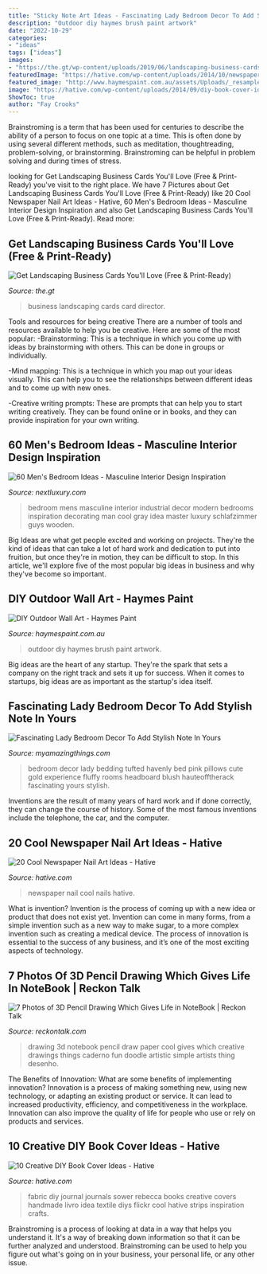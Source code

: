 ```yaml
---
title: "Sticky Note Art Ideas - Fascinating Lady Bedroom Decor To Add Stylish Note In Yours"
description: "Outdoor diy haymes brush paint artwork"
date: "2022-10-29"
categories:
- "ideas"
tags: ["ideas"]
images:
- "https://the.gt/wp-content/uploads/2019/06/landscaping-business-cards-11.jpg"
featuredImage: "https://hative.com/wp-content/uploads/2014/10/newspaper-nail-art-ideas/17-newspaper-nails.jpg"
featured_image: "http://www.haymespaint.com.au/assets/Uploads/_resampled/resizedimage600800-11-Wall-art-front-on.JPG"
image: "https://hative.com/wp-content/uploads/2014/09/diy-book-cover-ideas/9-fabric-cover-idea.jpg"
ShowToc: true
author: "Fay Crooks"
---
```



Brainstroming is a term that has been used for centuries to describe the ability of a person to focus on one topic at a time. This is often done by using several different methods, such as meditation, thoughtreading, problem-solving, or brainstorming. Brainstroming can be helpful in problem solving and during times of stress.

	

		
looking for Get Landscaping Business Cards You&#039;ll Love (Free &amp; Print-Ready) you've visit to the right place. We have 7 Pictures about Get Landscaping Business Cards You&#039;ll Love (Free &amp; Print-Ready) like 20 Cool Newspaper Nail Art Ideas - Hative, 60 Men&#039;s Bedroom Ideas - Masculine Interior Design Inspiration and also Get Landscaping Business Cards You&#039;ll Love (Free &amp; Print-Ready). Read more:
		
    
## Get Landscaping Business Cards You&#039;ll Love (Free &amp; Print-Ready)

<img loading=lazy src="https://the.gt/wp-content/uploads/2019/06/landscaping-business-cards-11.jpg" onerror="this.onerror=null;this.src='https://tse1.mm.bing.net/th?id=OIP.EZ4z6uifB2aefNy7HBSa2AHaE7&amp;pid=15.1';" alt="Get Landscaping Business Cards You&#039;ll Love (Free &amp; Print-Ready)">

_Source: the.gt_

>business landscaping cards card director. 

	

Tools and resources for being creative
There are a number of tools and resources available to help you be creative. Here are some of the most popular:
-Brainstorming: This is a technique in which you come up with ideas by brainstorming with others. This can be done in groups or individually.

-Mind mapping: This is a technique in which you map out your ideas visually. This can help you to see the relationships between different ideas and to come up with new ones.

-Creative writing prompts: These are prompts that can help you to start writing creatively. They can be found online or in books, and they can provide inspiration for your own writing.

    
## 60 Men&#039;s Bedroom Ideas - Masculine Interior Design Inspiration

<img loading=lazy src="http://nextluxury.com/wp-content/uploads/industrial-mens-bedroom-ideas.jpg" onerror="this.onerror=null;this.src='https://tse2.mm.bing.net/th?id=OIP.G8w16s6tqYLwPUeZzLfCRgHaLH&amp;pid=15.1';" alt="60 Men&#039;s Bedroom Ideas - Masculine Interior Design Inspiration">

_Source: nextluxury.com_

>bedroom mens masculine interior industrial decor modern bedrooms inspiration decorating man cool gray idea master luxury schlafzimmer guys wooden. 

	

Big Ideas are what get people excited and working on projects. They're the kind of ideas that can take a lot of hard work and dedication to put into fruition, but once they're in motion, they can be difficult to stop. In this article, we'll explore five of the most popular big ideas in business and why they've become so important.

    
## DIY Outdoor Wall Art - Haymes Paint

<img loading=lazy src="http://www.haymespaint.com.au/assets/Uploads/_resampled/resizedimage600800-11-Wall-art-front-on.JPG" onerror="this.onerror=null;this.src='https://tse4.mm.bing.net/th?id=OIP.hlpROVLP7wykC7RE5sbmqQHaJ4&amp;pid=15.1';" alt="DIY Outdoor Wall Art - Haymes Paint">

_Source: haymespaint.com.au_

>outdoor diy haymes brush paint artwork. 

	

Big ideas are the heart of any startup. They're the spark that sets a company on the right track and sets it up for success. When it comes to startups, big ideas are as important as the startup's idea itself. 

    
## Fascinating Lady Bedroom Decor To Add Stylish Note In Yours

<img loading=lazy src="http://myamazingthings.com/wp-content/uploads/2017/08/lady-room-4.jpg" onerror="this.onerror=null;this.src='https://tse3.mm.bing.net/th?id=OIP.sFUlMaYcWf9B3vY1AzIa3gHaKO&amp;pid=15.1';" alt="Fascinating Lady Bedroom Decor To Add Stylish Note In Yours">

_Source: myamazingthings.com_

>bedroom decor lady bedding tufted havenly bed pink pillows cute gold experience fluffy rooms headboard blush hauteofftherack fascinating yours stylish. 

	

Inventions are the result of many years of hard work and if done correctly, they can change the course of history. Some of the most famous inventions include the telephone, the car, and the computer.

    
## 20 Cool Newspaper Nail Art Ideas - Hative

<img loading=lazy src="https://hative.com/wp-content/uploads/2014/10/newspaper-nail-art-ideas/17-newspaper-nails.jpg" onerror="this.onerror=null;this.src='https://tse3.mm.bing.net/th?id=OIP.dGnGiYYUYRqqV_9VL2YSxAHaHa&amp;pid=15.1';" alt="20 Cool Newspaper Nail Art Ideas - Hative">

_Source: hative.com_

>newspaper nail cool nails hative. 

	

What is invention?
Invention is the process of coming up with a new idea or product that does not exist yet. Invention can come in many forms, from a simple invention such as a new way to make sugar, to a more complex invention such as creating a medical device. The process of innovation is essential to the success of any business, and it’s one of the most exciting aspects of technology.

    
## 7 Photos Of 3D Pencil Drawing Which Gives Life In NoteBook | Reckon Talk

<img loading=lazy src="http://www.reckontalk.com/wp-content/uploads/2014/11/7-Photos-of-3D-Pencil-Drawing-Which-Gives-Life-in-NoteBook-1.jpg" onerror="this.onerror=null;this.src='https://tse4.mm.bing.net/th?id=OIP.l41JuL937Eg6BT28HaQ8QQHaJ1&amp;pid=15.1';" alt="7 Photos of 3D Pencil Drawing Which Gives Life in NoteBook | Reckon Talk">

_Source: reckontalk.com_

>drawing 3d notebook pencil draw paper cool gives which creative drawings things caderno fun doodle artistic simple artists thing desenho. 

	

The Benefits of Innovation: What are some benefits of implementing innovation?
Innovation is a process of making something new, using new technology, or adapting an existing product or service. It can lead to increased productivity, efficiency, and competitiveness in the workplace. Innovation can also improve the quality of life for people who use or rely on products and services.

    
## 10 Creative DIY Book Cover Ideas - Hative

<img loading=lazy src="https://hative.com/wp-content/uploads/2014/09/diy-book-cover-ideas/9-fabric-cover-idea.jpg" onerror="this.onerror=null;this.src='https://tse4.mm.bing.net/th?id=OIP.1-2KxgCFvQz54Rzd8kNfPAHaJ7&amp;pid=15.1';" alt="10 Creative DIY Book Cover Ideas - Hative">

_Source: hative.com_

>fabric diy journal journals sower rebecca books creative covers handmade livro idea textile diys flickr cool hative strips inspiration crafts. 

	

Brainstroming is a process of looking at data in a way that helps you understand it. It's a way of breaking down information so that it can be further analyzed and understood. Brainstroming can be used to help you figure out what's going on in your business, your personal life, or any other issue.

